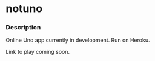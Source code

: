 # notuno

### Description
Online Uno app currently in development. Run on Heroku.

Link to play coming soon.
